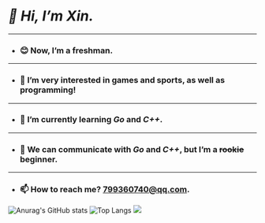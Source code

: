 # ***👋 Hi, I’m Xin.***
***
- ### 😊 Now, I’m a freshman.
***
- ### 👀 I’m very interested in games and sports, as well as programming!
***
- ### 🌱 I’m currently learning ***Go*** and ***C++***.
***
- ### 💬 We can communicate with ***Go*** and ***C++***, but I’m a ~~rookie~~ beginner.
***
- ### 📫 How to reach me? 799360740@qq.com.

![Anurag's GitHub stats](https://github-readme-stats.vercel.app/api?username=0Xin0&theme=tokyonight&show_icons=true)
![Top Langs](https://github-readme-stats.vercel.app/api/top-langs/?username=0Xin0&layout=compact&theme=tokyonight)
![](https://github-readme-activity-graph.cyclic.app/graph?username=0Xin0&theme=dracula)



<!---
0Xin0/0Xin0 is a ✨ special ✨ repository because its `README.md` (this file) appears on your GitHub profile.
You can click the Preview link to take a look at your changes.
--->

